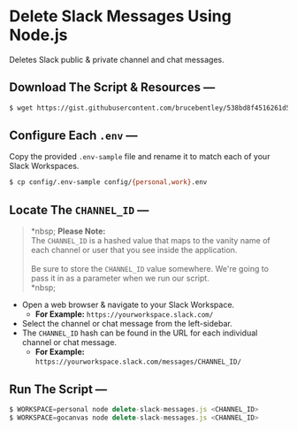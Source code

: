# Delete Slack Messages Using Node.js

Deletes Slack public & private channel and chat messages.

## Download The Script & Resources —

```sh
$ wget https://gist.githubusercontent.com/brucebentley/538bd8f4516261d53857096fa8189528/raw/f24d65ab8bd57396318712e046da37f9e5e577fa/delete-channel-messages.js
```

## Configure Each `.env` —

Copy the provided `.env-sample` file and rename it to match each of your Slack Workspaces.
```sh
$ cp config/.env-sample config/{personal,work}.env
```

## Locate The `CHANNEL_ID` —

> *nbsp;
> **Please Note:**  
> The `CHANNEL_ID` is a hashed value that maps to the vanity name of each channel or user that you see inside the application.  
> &nbsp;  
> Be sure to store the `CHANNEL_ID` value somewhere. We're going to pass it in as a parameter when we run our script.  
> *nbsp;

- Open a web browser & navigate to your Slack Workspace.
  - **For Example:** `https://yourworkspace.slack.com/`
- Select the channel or chat message from the left-sidebar.
- The `CHANNEL_ID` hash can be found in the URL for each individual channel or chat message.
  - **For Example:** `https://yourworkspace.slack.com/messages/CHANNEL_ID/`

## Run The Script —

```js
$ WORKSPACE=personal node delete-slack-messages.js <CHANNEL_ID>
$ WORKSPACE=gocanvas node delete-slack-messages.js <CHANNEL_ID>
```
